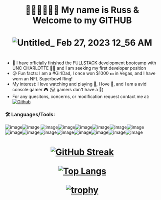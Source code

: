 # <h1 align="center"> 👋🏾👋🏾👋🏾 My name is Russ & Welcome to my GITHUB
<h1 align="center">
  
![Untitled_ Feb 27, 2023 12_56 AM](https://user-images.githubusercontent.com/114961971/221488012-1433be68-4ef2-4eea-b03b-572fee8f3390.gif)

#
- 🔭 I have officially finished the FULLSTACK development bootcamp with UNC CHARLOTTE 🤙🏾 and I am seeking my first developer position
- 😜 Fun facts: I am a #GirlDad, I once won $1000 💵 in Vegas, and I have worn an NFL Superbowl Ring!
- My interest: I love watching and playing 🏀, I love 🎣, and I am a avid console gamer 🎮 (💻 gamers don't have a 🐄)
- For any quesitons, concerns, or modification request contact me at: [<a href='https://https://github.com/RussC22/Object-Oriented-Programming-' target="_blank"><img alt='Github' src='https://img.shields.io/badge/Github-100000?style=plastic&logo=Github&logoColor=8D22FF&labelColor=151304&color=C707A4'/></a>](https://github.com/RussC22)


### 🛠️ Languages/Tools:
![image](https://user-images.githubusercontent.com/114961971/221484421-8a2b31fe-c6d6-4f6a-b15b-87c6c3708c36.png)![image](https://user-images.githubusercontent.com/114961971/221488713-816433e2-473e-4a46-be3c-eb2b0589d301.png) ![image](https://user-images.githubusercontent.com/114961971/221488763-11266cac-b89e-4d52-a727-2417d8a598c2.png)![image](https://user-images.githubusercontent.com/114961971/221488805-b67d71e2-1073-48dc-b8e4-ec8d4c9de8ab.png)![image](https://user-images.githubusercontent.com/114961971/221488849-c1dc5a02-d2e7-4be0-9036-45a47dadbef0.png)![image](https://user-images.githubusercontent.com/114961971/221488931-8ef0e2db-25bb-4c45-b876-35893402c21c.png)![image](https://user-images.githubusercontent.com/114961971/221488982-6ad248ef-104a-400e-a869-242b4fba730b.png)![image](https://user-images.githubusercontent.com/114961971/221489053-7300e18e-f126-4a6e-ba92-bcd49836f3ca.png)![image](https://user-images.githubusercontent.com/114961971/221489235-2198d958-4a4b-4283-9fb8-5bb33c8c4838.png)![image](https://user-images.githubusercontent.com/114961971/221489266-e645c033-20d4-4012-8e06-6405170c352e.png)![image](https://user-images.githubusercontent.com/114961971/221489307-4a30a382-923d-430f-9e30-a922d5854a1c.png)![image](https://user-images.githubusercontent.com/114961971/221489395-de30c455-ce78-4f3b-8e8a-a3175641eede.png)![image](https://user-images.githubusercontent.com/114961971/221489607-5f9300c0-457e-43e0-8cfe-0ee763b9b0cc.png)![image](https://user-images.githubusercontent.com/114961971/221489633-c481a5f8-a9c9-4498-bb70-b38cde0c7cd2.png)![image](https://user-images.githubusercontent.com/114961971/221489683-8a9ec908-641c-4984-b942-d15bc3cdc0f7.png)![image](https://user-images.githubusercontent.com/114961971/221489755-a6ceb01b-cbc4-40df-b48b-0ac0b55a3a3c.png)

##
  <h1 align="center">
    
[![GitHub Streak](https://streak-stats.demolab.com/?user=RussC22&&theme=chartreuse-dark)](https://git.io/streak-stats)

[![Top Langs](https://github-readme-stats.vercel.app/api/top-langs/?username=RussC22&theme=chartreuse-dark)](https://github.com/RussC22/github-readme-stats)

[![trophy](https://github-profile-trophy.vercel.app/?username=RussC22&&theme=matrix)](https://github.com/RussC22/github-profile-trophy)


